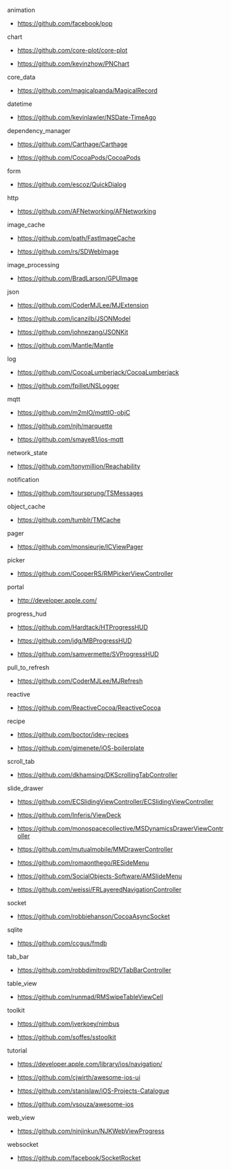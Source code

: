 animation

- <https://github.com/facebook/pop>

chart

- <https://github.com/core-plot/core-plot>

- <https://github.com/kevinzhow/PNChart>

core_data

- <https://github.com/magicalpanda/MagicalRecord>

datetime

- <https://github.com/kevinlawler/NSDate-TimeAgo>

dependency_manager

- <https://github.com/Carthage/Carthage>

- <https://github.com/CocoaPods/CocoaPods>

form

- <https://github.com/escoz/QuickDialog>

http

- <https://github.com/AFNetworking/AFNetworking>

image_cache

- <https://github.com/path/FastImageCache>

- <https://github.com/rs/SDWebImage>

image_processing

- <https://github.com/BradLarson/GPUImage>

json

- <https://github.com/CoderMJLee/MJExtension>

- <https://github.com/icanzilb/JSONModel>

- <https://github.com/johnezang/JSONKit>

- <https://github.com/Mantle/Mantle>

log

- <https://github.com/CocoaLumberjack/CocoaLumberjack>

- <https://github.com/fpillet/NSLogger>

mqtt

- <https://github.com/m2mIO/mqttIO-objC>

- <https://github.com/njh/marquette>

- <https://github.com/smaye81/ios-mqtt>

network_state

- <https://github.com/tonymillion/Reachability>

notification

- <https://github.com/toursprung/TSMessages>

object_cache

- <https://github.com/tumblr/TMCache>

pager

- <https://github.com/monsieurje/ICViewPager>

picker

- <https://github.com/CooperRS/RMPickerViewController>

portal

- <http://developer.apple.com/>

progress_hud

- <https://github.com/Hardtack/HTProgressHUD>

- <https://github.com/jdg/MBProgressHUD>

- <https://github.com/samvermette/SVProgressHUD>

pull_to_refresh

- <https://github.com/CoderMJLee/MJRefresh>

reactive

- <https://github.com/ReactiveCocoa/ReactiveCocoa>

recipe

- <https://github.com/boctor/idev-recipes>

- <https://github.com/gimenete/iOS-boilerplate>

scroll_tab

- <https://github.com/dkhamsing/DKScrollingTabController>

slide_drawer

- <https://github.com/ECSlidingViewController/ECSlidingViewController>

- <https://github.com/Inferis/ViewDeck>

- <https://github.com/monospacecollective/MSDynamicsDrawerViewController>

- <https://github.com/mutualmobile/MMDrawerController>

- <https://github.com/romaonthego/RESideMenu>

- <https://github.com/SocialObjects-Software/AMSlideMenu>

- <https://github.com/weissi/FRLayeredNavigationController>

socket

- <https://github.com/robbiehanson/CocoaAsyncSocket>

sqlite

- <https://github.com/ccgus/fmdb>

tab_bar

- <https://github.com/robbdimitrov/RDVTabBarController>

table_view

- <https://github.com/runmad/RMSwipeTableViewCell>

toolkit

- <https://github.com/jverkoey/nimbus>

- <https://github.com/soffes/sstoolkit>

tutorial

- <https://developer.apple.com/library/ios/navigation/>

- <https://github.com/cjwirth/awesome-ios-ui>

- <https://github.com/stanislaw/iOS-Projects-Catalogue>

- <https://github.com/vsouza/awesome-ios>

web_view

- <https://github.com/ninjinkun/NJKWebViewProgress>

websocket

- <https://github.com/facebook/SocketRocket>
